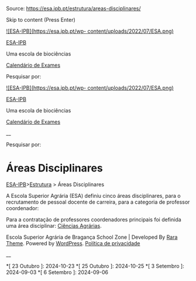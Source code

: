 Source: https://esa.ipb.pt/estrutura/areas-disciplinares/

Skip to content (Press Enter)

[![ESA-IPB](https://esa.ipb.pt/wp-
content/uploads/2022/07/ESA.png)](https://esa.ipb.pt/)

[ESA-IPB](https://esa.ipb.pt/)

Uma escola de biociências

[Calendário de Exames](https://esa.ipb.pt/horarios/)

Pesquisar por:

  

  

  

  

  

[![ESA-IPB](https://esa.ipb.pt/wp-
content/uploads/2022/07/ESA.png)](https://esa.ipb.pt/)

[ESA-IPB](https://esa.ipb.pt/)

Uma escola de biociências

[Calendário de Exames](https://esa.ipb.pt/horarios/)

  

__

Pesquisar por:

# Áreas Disciplinares

[ESA-IPB](https://esa.ipb.pt)>[Estrutura](https://esa.ipb.pt/estrutura/) >
Áreas Disciplinares

A Escola Superior Agrária (ESA) definiu cinco áreas disciplinares, para o
recrutamento de pessoal docente de carreira, para a categoria de professor
coordenador:

  

Para a contratação de professores coordenadores principais foi definida uma
área disciplinar: [Ciências
Agrárias](http://sites.esa.ipb.pt/imagens/pdf/AREAS_CIENTIFICAS_CAGRARIAS_F.pdf).

  

Escola Superior Agrária de Bragança  School Zone | Developed By [Rara Theme](https://rarathemes.com/). Powered by [WordPress](https://wordpress.org/).  [Política de privacidade](https://esa.ipb.pt/politica-de-privacidade/)

__

  *[ 23 Outubro ]: 2024-10-23
  *[ 25 Outubro ]: 2024-10-25
  *[ 3 Setembro ]: 2024-09-03
  *[ 6 Setembro ]: 2024-09-06
